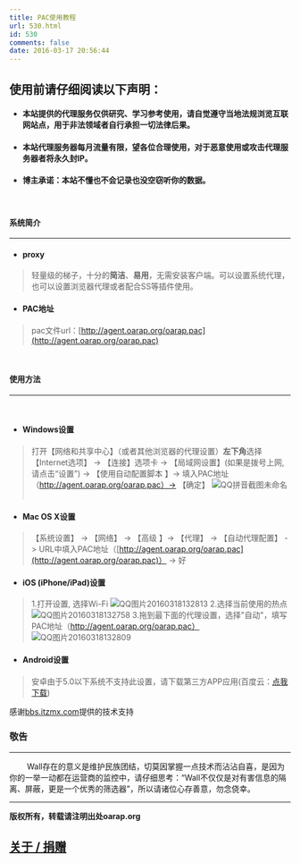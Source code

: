 ```yaml
---
title: PAC使用教程
url: 530.html
id: 530
comments: false
date: 2016-03-17 20:56:44
---
```


使用前请**仔细阅读**以下声明：
-----------------

*   #### **本站提供的代理服务仅供研究、学习参考使用，请自觉遵守当地法规浏览互联网站点，用于非法领域者自行承担一切法律后果。**
    
*   #### **本站代理服务器每月流量有限，望各位合理使用，对于恶意使用或攻击代理服务器者将永久封IP。**
    
*   #### **博主承诺：本站不懂也不会记录也没空窃听你的数据。**
    

   

#### 系统简介

* * *

*   #### proxy
    

> 轻量级的梯子，十分的**简洁**、**易用**，无需安装客户端。可以设置系统代理，也可以设置浏览器代理或者配合SS等插件使用。

*   #### [](http://pac.itzmx.com/#pac%E5%9C%B0%E5%9D%80)PAC地址
    

> pac文件url：[http://agent.oarap.org/oarap.pac](http://agent.oarap.org/oarap.pac)

 

#### 使用方法

* * *

 

*   #### [](http://pac.itzmx.com/#windows)Windows设置
    

> 打开【网络和共享中心】（或者其他浏览器的代理设置）**左下角**选择【Internet选项】 -> 【连接】选项卡 -> 【局域网设置】(如果是拨号上网, 请点击“设置”) -> 【使用自动配置脚本 】-> 填入PAC地址（http://agent.oarap.org/oarap.pac）-> 【确定】 ![QQ拼音截图未命名](http://oarap.org/wp-content/uploads/2016/03/QQ拼音截图未命名-1-300x162.png)  

*   #### [](http://pac.itzmx.com/#mac-os-x)Mac OS X设置
    

> 【系统设置】 -> 【网络】 -> 【高级 】-> 【代理】 -> 【自动代理配置】 -\> URL中填入PAC地址（[http://agent.oarap.org/oarap.pac](http://agent.oarap.org/oarap.pac)） -\> 好

*   #### [](http://pac.itzmx.com/#ios-iphoneipad)iOS (iPhone/iPad)设置
    

> 1.打开设置, 选择Wi-Fi ![QQ图片20160318132813](http://oarap.org/wp-content/uploads/2016/03/QQ图片20160318132813-169x300.png) 2.选择当前使用的热点 ![QQ图片20160318132758](http://oarap.org/wp-content/uploads/2016/03/QQ图片20160318132758-169x300.png) 3.拖到最下面的代理设置，选择"自动"，填写PAC地址（http://agent.oarap.org/oarap.pac） ![QQ图片20160318132809](http://oarap.org/wp-content/uploads/2016/03/QQ图片20160318132809-169x300.png)

*   #### [](http://pac.itzmx.com/#Android)Android设置
    

> 安卓由于5.0以下系统不支持此设置，请下载第三方APP应用(百度云：[点我下载](http://pan.baidu.com/share/link?shareid=717945180&uk=822655063))

感谢[bbs.itzmx.com](http://bbs.itzmx.com)提供的技术支持

### **敬告**

* * *

        Wall存在的意义是维护民族团结，切莫因掌握一点技术而沾沾自喜，是因为你的一举一动都在运营商的监控中，请仔细思考：“Wall不仅仅是对有害信息的隔离、屏蔽，更是一个优秀的筛选器”，所以请诸位心存善意，勿念侥幸。

* * *

**版权所有，转载请注明出处oarap.org**

[关于 / 捐赠](http://oarap.org/?page_id=37)
---------------------------------------